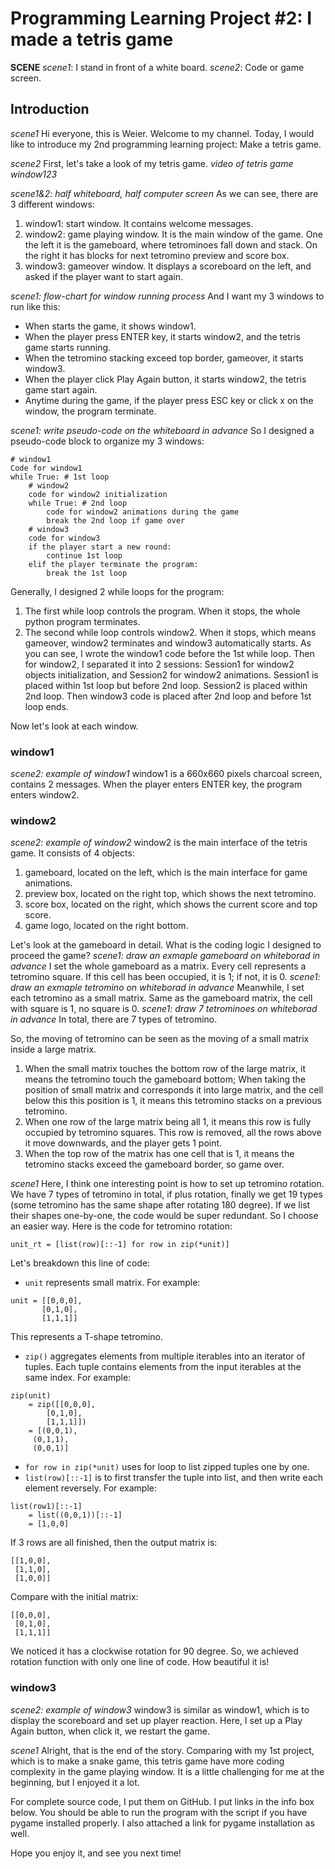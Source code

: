 # Programming Learning Project #2: I made a tetris game

**SCENE**
*scene1*: I stand in front of a white board. 
*scene2*: Code or game screen. 

## Introduction 
*scene1*
Hi everyone, this is Weier. Welcome to my channel. Today, I would like to introduce my 2nd programming learning project: Make a tetris game. 

*scene2*
First, let's take a look of my tetris game. 
*video of tetris game window123*

*scene1&2: half whiteboard, half computer screen*
As we can see, there are 3 different windows:
1. window1: start window. It contains welcome messages. 
2. window2: game playing window. It is the main window of the game. One the left it is the gameboard, where tetrominoes fall down and stack. On the right it has blocks for next tetromino preview and score box. 
3. window3: gameover window. It displays a scoreboard on the left, and asked if the player want to start again. 

*scene1: flow-chart for window running process*
And I want my 3 windows to run like this:
- When starts the game, it shows window1. 
- When the player press ENTER key, it starts window2, and the tetris game starts running. 
- When the tetromino stacking exceed top border, gameover, it starts window3. 
- When the player click Play Again button, it starts window2, the tetris game start again. 
- Anytime during the game, if the player press ESC key or click x on the window, the program terminate. 

*scene1: write pseudo-code on the whiteboard in advance*
So I designed a pseudo-code block to organize my 3 windows:
```
# window1
Code for window1 
while True: # 1st loop
    # window2
    code for window2 initialization
    while True: # 2nd loop
        code for window2 animations during the game
        break the 2nd loop if game over
    # window3
    code for window3
    if the player start a new round:
        continue 1st loop
    elif the player terminate the program:
        break the 1st loop
```
Generally, I designed 2 while loops for the program:
1. The first while loop controls the program. When it stops, the whole python program terminates. 
2. The second while loop controls window2. When it stops, which means gameover, window2 terminates and window3 automatically starts. 
As you can see, I wrote the window1 code before the 1st while loop. Then for window2, I separated it into 2 sessions: Session1 for window2 objects initialization, and Session2 for window2 animations. Session1 is placed within 1st loop but before 2nd loop. Session2 is placed within 2nd loop. Then window3 code is placed after 2nd loop and before 1st loop ends. 

Now let's look at each window. 

### window1
*scene2: example of window1*
window1 is a 660x660 pixels charcoal screen, contains 2 messages. When the player enters ENTER key, the program enters window2. 

### window2
*scene2: example of window2*
window2 is the main interface of the tetris game. 
It consists of 4 objects:
1. gameboard, located on the left, which is the main interface for game animations. 
2. preview box, located on the right top, which shows the next tetromino. 
3. score box, located on the right, which shows the current score and top score. 
4. game logo, located on the right bottom. 

Let's look at the gameboard in detail. What is the coding logic I designed to proceed the game? 
*scene1: draw an exmaple gameboard on whiteborad in advance*
I set the whole gameboard as a matrix. Every cell represents a tetromino square. If this cell has been occupied, it is 1; if not, it is 0. 
*scene1: draw an exmaple tetromino on whiteborad in advance*
Meanwhile, I set each tetromino as a small matrix. Same as the gameboard matrix, the cell with square is 1, no square is 0. 
*scene1: draw 7 tetrominoes on whiteborad in advance*
In total, there are 7 types of tetromino. 

So, the moving of tetromino can be seen as the moving of a small matrix inside a large matrix. 
1. When the small matrix touches the bottom row of the large matrix, it means the tetromino touch the gameboard bottom; When taking the position of small matrix and corresponds it into large matrix, and the cell below this this position is 1, it means this tetromino stacks on a previous tetromino.
2. When one row of the large matrix being all 1, it means this row is fully occupied by tetromino squares. This row is removed, all the rows above it move downwards, and the player gets 1 point. 
3. When the top row of the matrix has one cell that is 1, it means the tetromino stacks exceed the gameboard border, so game over. 

*scene1*
Here, I think one interesting point is how to set up tetromino rotation. We have 7 types of tetromino in total, if plus rotation, finally we get 19 types (some tetromino has the same shape after rotating 180 degree). If we list their shapes one-by-one, the code would be super redundant. So I choose an easier way. Here is the code for tetromino rotation:
```
unit_rt = [list(row)[::-1] for row in zip(*unit)]
```
Let's breakdown this line of code:
- `unit` represents small matrix. For example:
```
unit = [[0,0,0],
       [0,1,0],
       [1,1,1]]
```
This represents a T-shape tetromino. 

- `zip()` aggregates elements from multiple iterables into an iterator of tuples. Each tuple contains elements from the input iterables at the same index. For example: 
```
zip(unit) 
    = zip([[0,0,0],
        [0,1,0],
        [1,1,1]]) 
    = [(0,0,1),
     (0,1,1),
     (0,0,1)]
```
- `for row in zip(*unit)` uses for loop to list zipped tuples one by one. 
- `list(row)[::-1]` is to first transfer the tuple into list, and then write each element reversely. For example: 
```
list(row1)[::-1] 
    = list((0,0,1))[::-1] 
    = [1,0,0]
```
If 3 rows are all finished, then the output matrix is: 
```
[[1,0,0],
 [1,1,0],
 [1,0,0]]
```
Compare with the initial matrix: 
```
[[0,0,0],
 [0,1,0],
 [1,1,1]]
```
We noticed it has a clockwise rotation for 90 degree. 
So, we achieved rotation function with only one line of code. How beautiful it is! 

### window3
*scene2: example of window3*
window3 is similar as window1, which is to display the scoreboard and set up player reaction. 
Here, I set up a Play Again button, when click it, we restart the game. 

*scene1*
Alright, that is the end of the story. Comparing with my 1st project, which is to make a snake game, this tetris game have more coding complexity in the game playing window. It is a little challenging for me at the beginning, but I enjoyed it a lot. 

For complete source code, I put them on GitHub. I put links in the info box below. You should be able to run the program with the script if you have pygame installed properly. I also attached a link for pygame installation as well. 

Hope you enjoy it, and see you next time!

